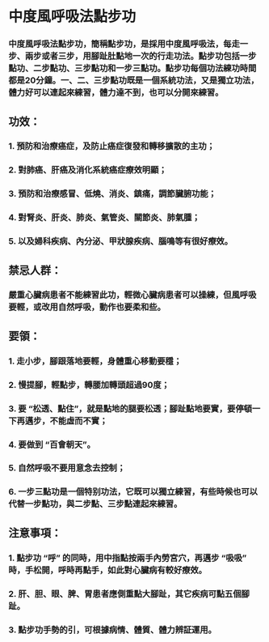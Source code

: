 # 中度風呼吸法點步功

### 中度風呼吸法點步功，簡稱點步功，是採用中度風呼吸法，每走一步、兩步或者三步，用腳趾肚點地一次的行走功法。點步功包括一步點功、二步點功、三步點功和一步三點功。點步功每個功法練功時間都是20分鐘。一、二、三步點功既是一個系統功法，又是獨立功法，體力好可以連起來練習，體力達不到，也可以分開來練習。

## 功效：

### 1. 預防和治療癌症，及防止癌症復發和轉移擴散的主功；
### 2. 對肺癌、肝癌及消化系統癌症療效明顯；
### 3. 預防和治療感冒、低燒、消炎、鎮痛，調節臟腑功能；
### 4. 對腎炎、肝炎、肺炎、氣管炎、關節炎、肺氣腫；
### 5. 以及婦科疾病、內分泌、甲狀腺疾病、腦鳴等有很好療效。

## 禁忌人群：

### 嚴重心臟病患者不能練習此功，輕微心臟病患者可以操練，但風呼吸要輕，或改用自然呼吸，動作也要柔和些。

## 要領：

### 1. 走小步，腳跟落地要輕，身體重心移動要穩； 
### 2. 慢提腳，輕點步，轉腰加轉頭超過90度； 
### 3. 要 “松透、點住”，就是點地的腿要松透；腳趾點地要實，要停頓一下再邁步，不能虛而不實； 
### 4. 要做到 “百會朝天”。 
### 5. 自然呼吸不要用意念去控制；
### 6. 一步三點功是一個特别功法，它既可以獨立練習，有些時候也可以代替一步點功，與二步點、三步點連起來練習。

## 注意事項：

### 1. 點步功 “呼” 的同時，用中指點按兩手內勞宮穴，再邁步 “吸吸” 時，手松開，呼時再點手，如此對心臟病有較好療效。
### 2. 肝、胆、眼、脾、胃患者應側重點大腳趾，其它疾病可點五個腳趾。
### 3. 點步功手勢的引，可根據病情、體質、體力辨証運用。

